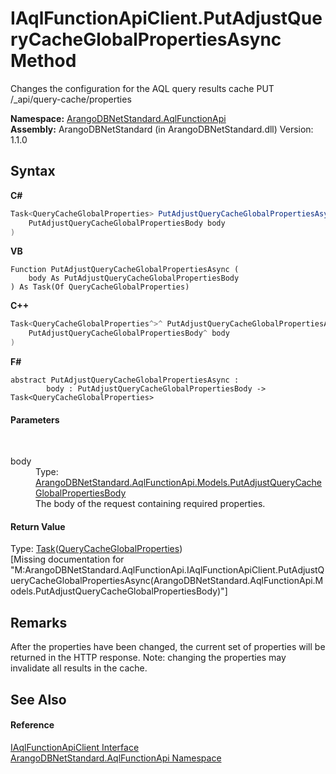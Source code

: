 # IAqlFunctionApiClient.PutAdjustQueryCacheGlobalPropertiesAsync Method 
 

Changes the configuration for the AQL query results cache PUT /_api/query-cache/properties

**Namespace:**&nbsp;<a href="9e7a61c2-48d3-6f6b-39e9-eee0bd305b09">ArangoDBNetStandard.AqlFunctionApi</a><br />**Assembly:**&nbsp;ArangoDBNetStandard (in ArangoDBNetStandard.dll) Version: 1.1.0

## Syntax

**C#**<br />
``` C#
Task<QueryCacheGlobalProperties> PutAdjustQueryCacheGlobalPropertiesAsync(
	PutAdjustQueryCacheGlobalPropertiesBody body
)
```

**VB**<br />
``` VB
Function PutAdjustQueryCacheGlobalPropertiesAsync ( 
	body As PutAdjustQueryCacheGlobalPropertiesBody
) As Task(Of QueryCacheGlobalProperties)
```

**C++**<br />
``` C++
Task<QueryCacheGlobalProperties^>^ PutAdjustQueryCacheGlobalPropertiesAsync(
	PutAdjustQueryCacheGlobalPropertiesBody^ body
)
```

**F#**<br />
``` F#
abstract PutAdjustQueryCacheGlobalPropertiesAsync : 
        body : PutAdjustQueryCacheGlobalPropertiesBody -> Task<QueryCacheGlobalProperties> 

```


#### Parameters
&nbsp;<dl><dt>body</dt><dd>Type: <a href="397cb750-c162-05ba-560c-64f37ffda7a9">ArangoDBNetStandard.AqlFunctionApi.Models.PutAdjustQueryCacheGlobalPropertiesBody</a><br />The body of the request containing required properties.</dd></dl>

#### Return Value
Type: <a href="https://docs.microsoft.com/dotnet/api/system.threading.tasks.task-1" target="_blank" rel="noopener noreferrer">Task</a>(<a href="960615d2-59d9-3b7e-c4c2-44b7e1696ef5">QueryCacheGlobalProperties</a>)<br />\[Missing <returns> documentation for "M:ArangoDBNetStandard.AqlFunctionApi.IAqlFunctionApiClient.PutAdjustQueryCacheGlobalPropertiesAsync(ArangoDBNetStandard.AqlFunctionApi.Models.PutAdjustQueryCacheGlobalPropertiesBody)"\]

## Remarks
After the properties have been changed, the current set of properties will be returned in the HTTP response. Note: changing the properties may invalidate all results in the cache.

## See Also


#### Reference
<a href="da9945b8-752e-157a-52b4-f4900735e9a0">IAqlFunctionApiClient Interface</a><br /><a href="9e7a61c2-48d3-6f6b-39e9-eee0bd305b09">ArangoDBNetStandard.AqlFunctionApi Namespace</a><br />